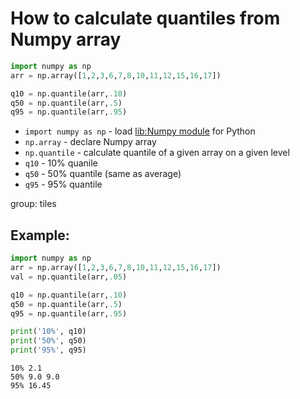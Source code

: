 # How to calculate quantiles from Numpy array

```python
import numpy as np
arr = np.array([1,2,3,6,7,8,10,11,12,15,16,17])

q10 = np.quantile(arr,.10)
q50 = np.quantile(arr,.5)
q95 = np.quantile(arr,.95)
```

- `import numpy as np` - load [lib:Numpy module](/python-numpy/how-to-install-python-numpy-lib) for Python
- `np.array` - declare Numpy array
- `np.quantile` - calculate quantile of a given array on a given level
- `q10` - 10% quanile
- `q50` - 50% quantile (same as average)
- `q95` - 95% quantile

group: tiles

## Example: 
```python
import numpy as np
arr = np.array([1,2,3,6,7,8,10,11,12,15,16,17])
val = np.quantile(arr,.05)

q10 = np.quantile(arr,.10)
q50 = np.quantile(arr,.5)
q95 = np.quantile(arr,.95)

print('10%', q10)
print('50%', q50)
print('95%', q95)
```
```
10% 2.1
50% 9.0 9.0
95% 16.45

```

